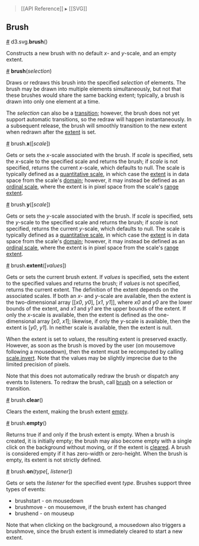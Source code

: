 > [[API Reference]] ▸ [[SVG]]

## Brush

<a name="brush" href="#wiki-brush">#</a> d3.svg.**brush**()

Constructs a new brush with no default *x*- and *y*-scale, and an empty extent.

<a name="_brush" href="#wiki-_brush">#</a> **brush**(*selection*)

Draws or redraws this brush into the specified *selection* of elements. The brush may be drawn into multiple elements simultaneously, but not that these brushes would share the same backing extent; typically, a brush is drawn into only one element at a time.

The *selection* can also be a [transition](Transitions); however, the brush does not yet support automatic transitions, so the redraw will happen instantaneously. In a subsequent release, the brush will smoothly transition to the new extent when redrawn after the [extent](#wiki-brush_extent) is set.

<a name="brush_x" href="#wiki-brush_x">#</a> brush.**x**([*scale*])

Gets or sets the *x*-scale associated with the brush. If *scale* is specified, sets the *x*-scale to the specified scale and returns the brush; if *scale* is not specified, returns the current *x*-scale, which defaults to null. The scale is typically defined as a [quantitative scale](Quantitative-Scales), in which case the [extent](#wiki-extent) is in data space from the scale's [domain](Quantitative-Scales#wiki-linear_domain); however, it may instead be defined as an [ordinal scale](Ordinal-Scale), where the extent is in pixel space from the scale's [range extent](Ordinal-Scales#wiki-ordinal_rangeExtent).

<a name="brush_y" href="#wiki-brush_y">#</a> brush.**y**([*scale*])

Gets or sets the *y*-scale associated with the brush. If *scale* is specified, sets the *y*-scale to the specified scale and returns the brush; if *scale* is not specified, returns the current *y*-scale, which defaults to null. The scale is typically defined as a [quantitative scale](Quantitative-Scales), in which case the [extent](#wiki-extent) is in data space from the scale's [domain](Quantitative-Scales#wiki-linear_domain); however, it may instead be defined as an [ordinal scale](Ordinal-Scale), where the extent is in pixel space from the scale's [range extent](Ordinal-Scales#wiki-ordinal_rangeExtent).

<a name="brush_extent" href="#wiki-brush_extent">#</a> brush.**extent**([*values*])

Gets or sets the current brush extent. If *values* is specified, sets the extent to the specified values and returns the brush; if *values* is not specified, returns the current extent. The definition of the extent depends on the associated scales. If both an *x*- and *y*-scale are available, then the extent is the two-dimensional array [‍[*x0*, *y0*], [*x1*, *y1*]], where *x0* and *y0* are the lower bounds of the extent, and *x1* and *y1* are the upper bounds of the extent. If only the *x*-scale is available, then the extent is defined as the one-dimensional array [*x0*, *x1*]; likewise, if only the *y*-scale is available, then the extent is [*y0*, *y1*]. In neither scale is available, then the extent is null.

When the extent is set to *values*, the resulting extent is preserved exactly. However, as soon as the brush is moved by the user (on mousemove following a mousedown), then the extent must be recomputed by calling [scale.invert](Quantitative-Scales#wiki-linear_invert). Note that the values may be slightly imprecise due to the limited precision of pixels.

Note that this does not automatically redraw the brush or dispatch any events to listeners. To redraw the brush, call [brush](#wiki-_brush) on a selection or transition.

<a name="brush_clear" href="#wiki-brush_clear">#</a> brush.**clear**()

Clears the extent, making the brush extent [empty](#wiki-brush_empty).

<a name="brush_empty" href="#wiki-brush_empty">#</a> brush.**empty**()

Returns true if and only if the brush extent is empty. When a brush is created, it is initially empty; the brush may also become empty with a single click on the background without moving, or if the extent is [cleared](#wiki-brush_clear). A brush is considered empty if it has zero-width or zero-height. When the brush is empty, its extent is not strictly defined.

<a name="brush_on" href="#wiki-brush_on">#</a> brush.**on**(*type*[, *listener*])

Gets or sets the *listener* for the specified event *type*. Brushes support three types of events:

* brushstart - on mousedown
* brushmove - on mousemove, if the brush extent has changed
* brushend - on mouseup

Note that when clicking on the background, a mousedown also triggers a brushmove, since the brush extent is immediately cleared to start a new extent.